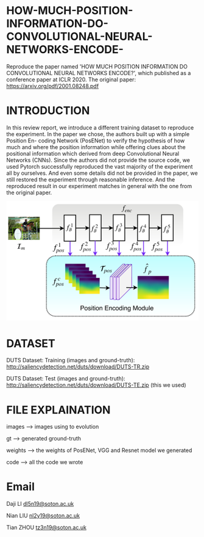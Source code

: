 # HOW-MUCH-POSITION-INFORMATION-DO-CONVOLUTIONAL-NEURAL-NETWORKS-ENCODE-
Reproduce the paper named 'HOW MUCH POSITION INFORMATION DO CONVOLUTIONAL NEURAL NETWORKS ENCODE?', which published as a conference paper at ICLR 2020. The original paper: https://arxiv.org/pdf/2001.08248.pdf

# INTRODUCTION
In this review report, we introduce a different training dataset to reproduce the experiment. In the paper we chose, the authors built up with a simple Position En- coding Network (PosENet) to verify the hypothesis of how much and where the position information while offering clues about the positional information which derived from deep Convolutional Neural Networks (CNNs). Since the authors did not provide the source code, we used Pytorch successfully reproduced the vast majority of the experiment all by ourselves. And even some details did not be provided in the paper, we still restored the experiment through reasonable inference. And the reproduced result in our experiment matches in general with the one from the original paper.

![Illustration of PosENet architecture](https://github.com/COMP6248-Reproducability-Challenge/HOW-MUCH-POSITION-INFORMATION-DO-CONVOLUTIONAL-NEURAL-NETWORKS-ENCODE-/blob/master/PosENet.png?raw=true)

# DATASET

DUTS Dataset: Training (images and ground-truth): http://saliencydetection.net/duts/download/DUTS-TR.zip

DUTS Dataset: Test (images and ground-truth): http://saliencydetection.net/duts/download/DUTS-TE.zip (this we used)

# FILE EXPLAINATION
images --> images using to evolution

gt --> generated ground-truth

weights --> the weights of PosENet, VGG and Resnet model we generated

code --> all the code we wrote

# Email
 Daji LI dl5n19@soton.ac.uk
 
 Nian LIU nl2y19@soton.ac.uk
 
 Tian ZHOU tz3n19@soton.ac.uk
